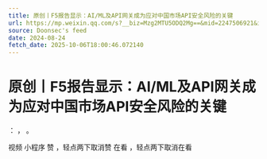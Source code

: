 ```yaml
---
title: 原创丨F5报告显示：AI/ML及API网关成为应对中国市场API安全风险的关键
url: https://mp.weixin.qq.com/s?__biz=Mzg2MTU5ODQ2Mg==&mid=2247506921&idx=2&sn=dd14c199505e54916f1332e3dcc7dbff
source: Doonsec's feed
date: 2024-08-24
fetch_date: 2025-10-06T18:00:46.072140
---
```


# 原创丨F5报告显示：AI/ML及API网关成为应对中国市场API安全风险的关键

：
，
。

视频
小程序
赞
，轻点两下取消赞
在看
，轻点两下取消在看